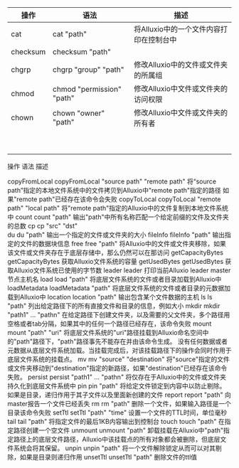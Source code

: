 |操作|语法|描述|
|---|---|---|
|cat|cat "path"|将Alluxio中的一个文件内容打印在控制台中|
|checksum |checksum "path"	 | |
|chgrp  | chgrp "group" "path" |修改Alluxio中的文件或文件夹的所属组  |
|chmod |chmod "permission" "path"|修改Alluxio中文件或文件夹的访问权限 |
|chown |chown "owner" "path" |修改Alluxio中文件或文件夹的所有者|
| |	 | |
| |	 | |
| |	 | |
| |	 | |
| |	 | |
| |	 | |
| |	 | |
| |	 | |
| |	 | |

操作	语法	描述
	
		
	
		
copyFromLocal	copyFromLocal "source path" "remote path"	将“source path”指定的本地文件系统中的文件拷贝到Alluxio中"remote path"指定的路径 如果"remote path"已经存在该命令会失败
copyToLocal	copyToLocal "remote path" "local path"	将"remote path"指定的Alluxio中的文件复制到本地文件系统中
count	count "path"	输出"path"中所有名称匹配一个给定前缀的文件及文件夹的总数
cp	cp "src" "dst"	
du	du "path"	输出一个指定的文件或文件夹的大小
fileInfo	fileInfo "path"	输出指定的文件的数据块信息
free	free "path"	将Alluxio中的文件或文件夹移除，如果该文件或文件夹存在于底层存储中，那么仍然可以在那访问
getCapacityBytes	getCapacityBytes	获取Alluxio文件系统的容量
getUsedBytes	getUsedBytes	获取Alluxio文件系统已使用的字节数
leader	leader	打印当前Alluxio leader master节点主机名
load	load "path"	将底层文件系统的文件或者目录加载到Alluxio中
loadMetadata	loadMetadata "path"	将底层文件系统的文件或者目录的元数据加载到Alluxio中
location	location "path"	输出包含某个文件数据的主机
ls	ls "path"	列出给定路径下的所有直接文件和目录的信息，例如大小
mkdir	mkdir "path1" ... "pathn"	在给定路径下创建文件夹，以及需要的父文件夹，多个路径用空格或者tab分隔，如果其中的任何一个路径已经存在，该命令失败
mount	mount "path" "uri"	将底层文件系统的"uri"路径挂载到Alluxio命名空间中的"path"路径下，"path"路径事先不能存在并由该命令生成。 没有任何数据或者元数据从底层文件系统加载。当挂载完成后，对该挂载路径下的操作会同时作用于底层文件系统的挂载点。
mv	mv "source" "destination"	将"source"指定的文件或文件夹移动到"destination"指定的新路径，如果"destination"已经存在该命令失败。
persist	persist "path1" ... "pathn"	将仅存在于Alluxio中的文件或文件夹持久化到底层文件系统中
pin	pin "path"	将给定文件锁定到内容中以防止剔除。如果是目录，递归作用于其子文件以及里面新创建的文件
report	report "path"	向master报告一个文件已经丢失
rm	rm "path"	删除一个文件，如果输入路径是一个目录该命令失败
setTtl	setTtl "path" "time"	设置一个文件的TTL时间，单位毫秒
tail	tail "path"	将指定文件的最后1KB内容输出到控制台
touch	touch "path"	在指定路径创建一个空文件
unmount	unmount "path"	卸载挂载在Alluxio中"path"指定路径上的底层文件路径，Alluxio中该挂载点的所有对象都会被删除，但底层文件系统会将其保留。
unpin	unpin "path"	将一个文件解除锁定从而可以对其剔除，如果是目录则递归作用
unsetTtl	unsetTtl "path"	删除文件的ttl值
